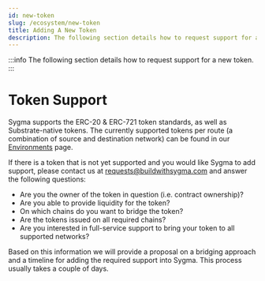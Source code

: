 ```yaml
---
id: new-token
slug: /ecosystem/new-token
title: Adding A New Token
description: The following section details how to request support for a new token.
---
```


:::info
The following section details how to request support for a new token.
:::

# Token Support

Sygma supports the ERC-20 & ERC-721 token standards, as well as Substrate-native tokens. The currently supported tokens per route (a combination of source and destination network) can be found in our [Environments](../06-environments/01-index.md) page.

If there is a token that is not yet supported and you would like Sygma to add support, please contact us at [requests@buildwithsygma.com](mailto:requests@buildwithsygma.com) and answer the following questions:

- Are you the owner of the token in question (i.e. contract ownership)?
- Are you able to provide liquidity for the token?
- On which chains do you want to bridge the token?
- Are the tokens issued on all required chains?
- Are you interested in full-service support to bring your token to all supported networks?

Based on this information we will provide a proposal on a bridging approach and a timeline for adding the required support into Sygma. This process usually takes a couple of days. 
